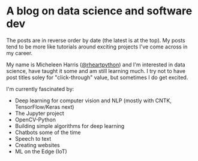 # A blog on data science and software dev

The posts are in reverse order by date (the latest is at the top).  My posts tend to be more like tutorials around exciting projects I've come across in my career.

My name is Micheleen Harris ([@rheartpython](https://twitter.com/rheartpython)) and I'm interested in data science, have taught it some and am still learning much.  I try not to have post titles soley for "click-through" value, but sometimes I do get excited.

I'm currently fascinated by:

  - Deep learning for computer vision and NLP (mostly with CNTK, TensorFlow/Keras next)
  - The Jupyter project
  - OpenCV-Python
  - Building simple algorithms for deep learning
  - Chatbots some of the time
  - Speech to text
  - Creating websites
  - ML on the Edge (IoT)




